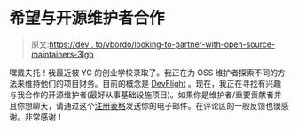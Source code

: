 # 希望与开源维护者合作

> 原文:[https://dev . to/vbordo/looking-to-partner-with-open-source-maintainers-3lgb](https://dev.to/vbordo/looking-to-partner-with-open-source-maintainers-3lgb)

嘿戴夫托！我最近被 YC 的创业学校录取了。我正在为 OSS 维护者探索不同的方法来维持他们的项目财务。目前的概念是 [DevFlight](https://www.devflight.com/) 。现在，我正在寻找有兴趣与我合作的开源维护者(最好从事基础设施项目)。如果你是维护者/重要贡献者并且你想聊天，请通过这个[注册表格](https://devflight.carrd.co/)发送你的电子邮件。在评论区的一般反馈也很感谢。非常感谢！
